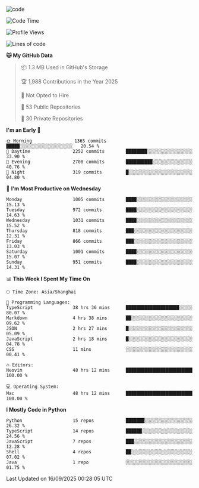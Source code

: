 
<!--
**liuyaanng/liuyaanng** is a ✨ _special_ ✨ repository because its `README.md` (this file) appears on your GitHub profile.

Here are some ideas to get you started:

- 🔭 I’m currently working on ...
- 🌱 I’m currently learning ...
- 👯 I’m looking to collaborate on ...
- 🤔 I’m looking for help with ...
- 💬 Ask me about ...
- 📫 How to reach me: ...
- 😄 Pronouns: ...
- ⚡ Fun fact: ...
-->


![code](https://cdn.jsdelivr.net/gh/liuyaanng/liuyaanng@1.0/code.gif) 

<!--START_SECTION:waka-->
![Code Time](http://img.shields.io/badge/Code%20Time-1%2C949%20hrs%2027%20mins-blue)

![Profile Views](http://img.shields.io/badge/Profile%20Views-0-blue)

![Lines of code](https://img.shields.io/badge/From%20Hello%20World%20I%27ve%20Written-27.2%20million%20lines%20of%20code-blue)

**🐱 My GitHub Data** 

> 📦 1.3 MB Used in GitHub's Storage 
 > 
> 🏆 1,988 Contributions in the Year 2025
 > 
> 🚫 Not Opted to Hire
 > 
> 📜 53 Public Repositories 
 > 
> 🔑 30 Private Repositories 
 > 
**I'm an Early 🐤** 

```text
🌞 Morning                1365 commits        █████░░░░░░░░░░░░░░░░░░░░   20.54 % 
🌆 Daytime                2252 commits        ████████░░░░░░░░░░░░░░░░░   33.90 % 
🌃 Evening                2708 commits        ██████████░░░░░░░░░░░░░░░   40.76 % 
🌙 Night                  319 commits         █░░░░░░░░░░░░░░░░░░░░░░░░   04.80 % 
```
📅 **I'm Most Productive on Wednesday** 

```text
Monday                   1005 commits        ████░░░░░░░░░░░░░░░░░░░░░   15.13 % 
Tuesday                  972 commits         ████░░░░░░░░░░░░░░░░░░░░░   14.63 % 
Wednesday                1031 commits        ████░░░░░░░░░░░░░░░░░░░░░   15.52 % 
Thursday                 818 commits         ███░░░░░░░░░░░░░░░░░░░░░░   12.31 % 
Friday                   866 commits         ███░░░░░░░░░░░░░░░░░░░░░░   13.03 % 
Saturday                 1001 commits        ████░░░░░░░░░░░░░░░░░░░░░   15.07 % 
Sunday                   951 commits         ████░░░░░░░░░░░░░░░░░░░░░   14.31 % 
```


📊 **This Week I Spent My Time On** 

```text
🕑︎ Time Zone: Asia/Shanghai

💬 Programming Languages: 
TypeScript               38 hrs 36 mins      ████████████████████░░░░░   80.07 % 
Markdown                 4 hrs 38 mins       ██░░░░░░░░░░░░░░░░░░░░░░░   09.62 % 
JSON                     2 hrs 27 mins       █░░░░░░░░░░░░░░░░░░░░░░░░   05.09 % 
JavaScript               2 hrs 18 mins       █░░░░░░░░░░░░░░░░░░░░░░░░   04.78 % 
CSS                      11 mins             ░░░░░░░░░░░░░░░░░░░░░░░░░   00.41 % 

🔥 Editors: 
Neovim                   48 hrs 12 mins      █████████████████████████   100.00 % 

💻 Operating System: 
Mac                      48 hrs 12 mins      █████████████████████████   100.00 % 
```

**I Mostly Code in Python** 

```text
Python                   15 repos            ███████░░░░░░░░░░░░░░░░░░   26.32 % 
TypeScript               14 repos            ██████░░░░░░░░░░░░░░░░░░░   24.56 % 
JavaScript               7 repos             ███░░░░░░░░░░░░░░░░░░░░░░   12.28 % 
Shell                    4 repos             ██░░░░░░░░░░░░░░░░░░░░░░░   07.02 % 
Java                     1 repo              ░░░░░░░░░░░░░░░░░░░░░░░░░   01.75 % 
```




 Last Updated on 16/09/2025 00:28:05 UTC
<!--END_SECTION:waka-->
